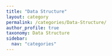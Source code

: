 ```yaml
---
title: "Data Structure"
layout: category
permalink: /categories/Data-Structure/
author_profile: true
taxonomy: Data Structure
sidebar:
  nav: "categories"
---
```

